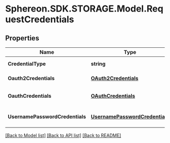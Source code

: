 # Sphereon.SDK.STORAGE.Model.RequestCredentials
## Properties

Name | Type | Description | Notes
------------ | ------------- | ------------- | -------------
**CredentialType** | **string** | The credentials class type to be used. | [optional] 
**Oauth2Credentials** | [**OAuth2Credentials**](OAuth2Credentials.md) | The oauth2Credentials for this backend. | [optional] 
**OauthCredentials** | [**OAuthCredentials**](OAuthCredentials.md) | The usernamePasswordCredentials for this backend. | [optional] 
**UsernamePasswordCredentials** | [**UsernamePasswordCredentials**](UsernamePasswordCredentials.md) | The usernamePasswordCredentials for this backend. | [optional] 

[[Back to Model list]](../README.md#documentation-for-models) [[Back to API list]](../README.md#documentation-for-api-endpoints) [[Back to README]](../README.md)

